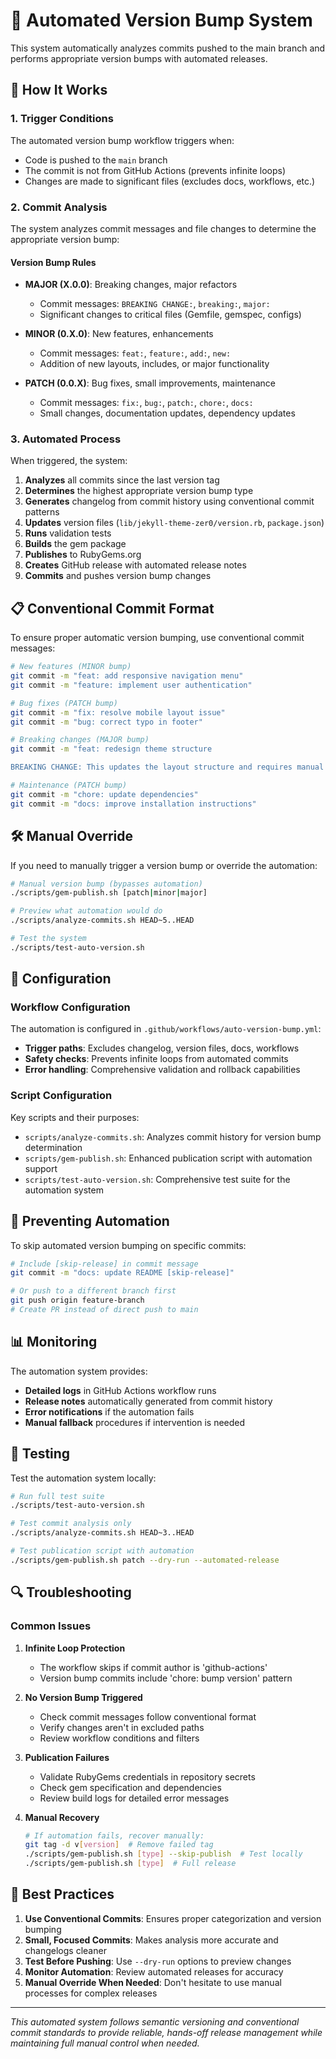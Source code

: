 # 🤖 Automated Version Bump System

This system automatically analyzes commits pushed to the main branch and performs appropriate version bumps with automated releases.

## 🚀 How It Works

### 1. Trigger Conditions
The automated version bump workflow triggers when:
- Code is pushed to the `main` branch
- The commit is not from GitHub Actions (prevents infinite loops)
- Changes are made to significant files (excludes docs, workflows, etc.)

### 2. Commit Analysis
The system analyzes commit messages and file changes to determine the appropriate version bump:

#### Version Bump Rules
- **MAJOR (X.0.0)**: Breaking changes, major refactors
  - Commit messages: `BREAKING CHANGE:`, `breaking:`, `major:`
  - Significant changes to critical files (Gemfile, gemspec, configs)

- **MINOR (0.X.0)**: New features, enhancements
  - Commit messages: `feat:`, `feature:`, `add:`, `new:`
  - Addition of new layouts, includes, or major functionality

- **PATCH (0.0.X)**: Bug fixes, small improvements, maintenance
  - Commit messages: `fix:`, `bug:`, `patch:`, `chore:`, `docs:`
  - Small changes, documentation updates, dependency updates

### 3. Automated Process
When triggered, the system:
1. **Analyzes** all commits since the last version tag
2. **Determines** the highest appropriate version bump type
3. **Generates** changelog from commit history using conventional commit patterns
4. **Updates** version files (`lib/jekyll-theme-zer0/version.rb`, `package.json`)
5. **Runs** validation tests
6. **Builds** the gem package
7. **Publishes** to RubyGems.org
8. **Creates** GitHub release with automated release notes
9. **Commits** and pushes version bump changes

## 📋 Conventional Commit Format

To ensure proper automatic version bumping, use conventional commit messages:

```bash
# New features (MINOR bump)
git commit -m "feat: add responsive navigation menu"
git commit -m "feature: implement user authentication"

# Bug fixes (PATCH bump)  
git commit -m "fix: resolve mobile layout issue"
git commit -m "bug: correct typo in footer"

# Breaking changes (MAJOR bump)
git commit -m "feat: redesign theme structure

BREAKING CHANGE: This updates the layout structure and requires manual migration"

# Maintenance (PATCH bump)
git commit -m "chore: update dependencies"
git commit -m "docs: improve installation instructions"
```

## 🛠️ Manual Override

If you need to manually trigger a version bump or override the automation:

```bash
# Manual version bump (bypasses automation)
./scripts/gem-publish.sh [patch|minor|major]

# Preview what automation would do
./scripts/analyze-commits.sh HEAD~5..HEAD

# Test the system
./scripts/test-auto-version.sh
```

## 🔧 Configuration

### Workflow Configuration
The automation is configured in `.github/workflows/auto-version-bump.yml`:

- **Trigger paths**: Excludes changelog, version files, docs, workflows
- **Safety checks**: Prevents infinite loops from automated commits
- **Error handling**: Comprehensive validation and rollback capabilities

### Script Configuration
Key scripts and their purposes:

- `scripts/analyze-commits.sh`: Analyzes commit history for version bump determination
- `scripts/gem-publish.sh`: Enhanced publication script with automation support
- `scripts/test-auto-version.sh`: Comprehensive test suite for the automation system

## 🚫 Preventing Automation

To skip automated version bumping on specific commits:

```bash
# Include [skip-release] in commit message
git commit -m "docs: update README [skip-release]"

# Or push to a different branch first
git push origin feature-branch
# Create PR instead of direct push to main
```

## 📊 Monitoring

The automation system provides:
- **Detailed logs** in GitHub Actions workflow runs
- **Release notes** automatically generated from commit history
- **Error notifications** if the automation fails
- **Manual fallback** procedures if intervention is needed

## 🧪 Testing

Test the automation system locally:

```bash
# Run full test suite
./scripts/test-auto-version.sh

# Test commit analysis only
./scripts/analyze-commits.sh HEAD~3..HEAD

# Test publication script with automation
./scripts/gem-publish.sh patch --dry-run --automated-release
```

## 🔍 Troubleshooting

### Common Issues

1. **Infinite Loop Protection**
   - The workflow skips if commit author is 'github-actions'
   - Version bump commits include 'chore: bump version' pattern

2. **No Version Bump Triggered**
   - Check commit messages follow conventional format
   - Verify changes aren't in excluded paths
   - Review workflow conditions and filters

3. **Publication Failures**
   - Validate RubyGems credentials in repository secrets
   - Check gem specification and dependencies
   - Review build logs for detailed error messages

4. **Manual Recovery**
   ```bash
   # If automation fails, recover manually:
   git tag -d v[version]  # Remove failed tag
   ./scripts/gem-publish.sh [type] --skip-publish  # Test locally
   ./scripts/gem-publish.sh [type]  # Full release
   ```

## 🎯 Best Practices

1. **Use Conventional Commits**: Ensures proper categorization and version bumping
2. **Small, Focused Commits**: Makes analysis more accurate and changelogs cleaner
3. **Test Before Pushing**: Use `--dry-run` options to preview changes
4. **Monitor Automation**: Review automated releases for accuracy
5. **Manual Override When Needed**: Don't hesitate to use manual processes for complex releases

---

*This automated system follows semantic versioning and conventional commit standards to provide reliable, hands-off release management while maintaining full manual control when needed.*
